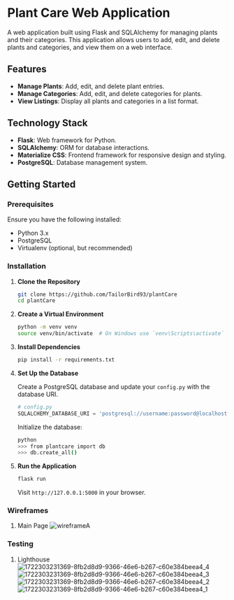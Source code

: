 # Plant Care Web Application

A web application built using Flask and SQLAlchemy for managing plants and their categories. This application allows users to add, edit, and delete plants and categories, and view them on a web interface.

## Features

- **Manage Plants**: Add, edit, and delete plant entries.
- **Manage Categories**: Add, edit, and delete categories for plants.
- **View Listings**: Display all plants and categories in a list format.

## Technology Stack

- **Flask**: Web framework for Python.
- **SQLAlchemy**: ORM for database interactions.
- **Materialize CSS**: Frontend framework for responsive design and styling.
- **PostgreSQL**: Database management system.

## Getting Started

### Prerequisites

Ensure you have the following installed:
- Python 3.x
- PostgreSQL
- Virtualenv (optional, but recommended)

### Installation

1. **Clone the Repository**

    ```bash
    git clone https://github.com/TailorBird93/plantCare
    cd plantCare
    ```

2. **Create a Virtual Environment**

    ```bash
    python -m venv venv
    source venv/bin/activate  # On Windows use `venv\Scripts\activate`
    ```

3. **Install Dependencies**

    ```bash
    pip install -r requirements.txt
    ```

4. **Set Up the Database**

    Create a PostgreSQL database and update your `config.py` with the database URI.

    ```python
    # config.py
    SQLALCHEMY_DATABASE_URI = 'postgresql://username:password@localhost/plantcare'
    ```

    Initialize the database:

    ```bash
    python
    >>> from plantcare import db
    >>> db.create_all()
    ```

5. **Run the Application**

    ```bash
    flask run
    ```

    Visit `http://127.0.0.1:5000` in your browser.


### Wireframes
1. Main Page
   ![wireframeA](https://github.com/user-attachments/assets/4e6d82a5-4ecc-4f79-a003-913373a2dad0)


### Testing 
1. Lighthouse
![1722303231369-8fb2d8d9-9366-46e6-b267-c60e384beea4_4](https://github.com/user-attachments/assets/788e0ce7-60be-422d-85e9-2d54acaf71b3)
![1722303231369-8fb2d8d9-9366-46e6-b267-c60e384beea4_3](https://github.com/user-attachments/assets/c9d1b00c-2802-4167-8d80-76b84eef70ce)
![1722303231369-8fb2d8d9-9366-46e6-b267-c60e384beea4_2](https://github.com/user-attachments/assets/a253b6d4-da85-4144-9ea0-5a75f80c288b)
![1722303231369-8fb2d8d9-9366-46e6-b267-c60e384beea4_1](https://github.com/user-attachments/assets/d78ecf2e-a965-4d64-8f64-7b34c3ca2036)

   



